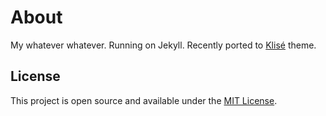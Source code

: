 # About

My whatever whatever. Running on Jekyll. Recently ported to <a href="https://github.com/piharpi/jekyll-klise" target="_blank" rel="noopener">Klisé</a> theme.

## License

This project is open source and available under the [MIT License](LICENSE).
